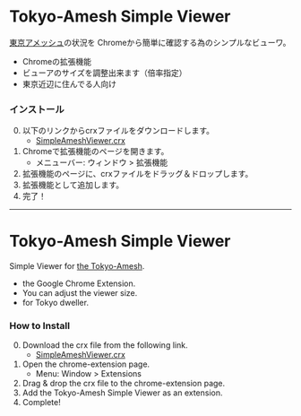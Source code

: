 Tokyo-Amesh Simple Viewer
=========================
[東京アメッシュ](http://tokyo-ame.jwa.or.jp/)の状況を
Chromeから簡単に確認する為のシンプルなビューワ。

- Chromeの拡張機能
- ビューアのサイズを調整出来ます（倍率指定）
- 東京近辺に住んでる人向け


### インストール
0. 以下のリンクからcrxファイルをダウンロードします。
    - [SimpleAmeshViewer.crx](https://github.com/mitsu-ksgr/SimpleAmeshViewer/blob/master/SimpleAmeshViewer.crx?raw=true)
0. Chromeで拡張機能のページを開きます。
    - メニューバー: ウィンドウ > 拡張機能
0. 拡張機能のページに、crxファイルをドラッグ＆ドロップします。
0. 拡張機能として追加します。
0. 完了！



--------------------------------------------------------------------------------
Tokyo-Amesh Simple Viewer
=========================
Simple Viewer for [the Tokyo-Amesh](http://tokyo-ame.jwa.or.jp/).

- the Google Chrome Extension.
- You can adjust the viewer size.
- for Tokyo dweller.


### How to Install
0. Download the crx file from the following link.
    - [SimpleAmeshViewer.crx](https://github.com/mitsu-ksgr/SimpleAmeshViewer/blob/master/SimpleAmeshViewer.crx?raw=true)
0. Open the chrome-extension page.
    - Menu: Window > Extensions
0. Drag & drop the crx file to the chrome-extension page.
0. Add the Tokyo-Amesh Simple Viewer as an extension.
0. Complete!


